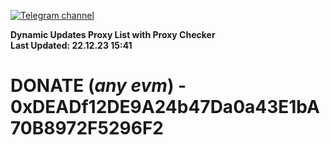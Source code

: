 [![Telegram channel](https://img.shields.io/endpoint?url=https://runkit.io/damiankrawczyk/telegram-badge/branches/master?url=https://t.me/n4z4v0d)](https://t.me/n4z4v0d) 

**Dynamic Updates Proxy List with Proxy Checker**  
**Last Updated: 22.12.23 15:41**

# DONATE (_any evm_) - 0xDEADf12DE9A24b47Da0a43E1bA70B8972F5296F2
